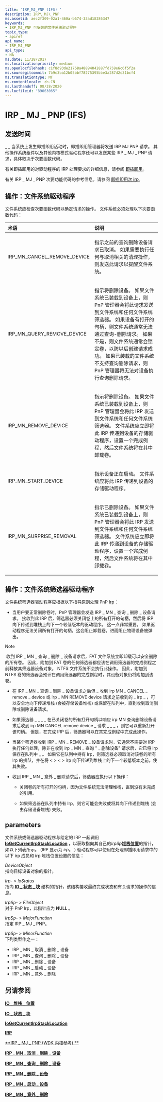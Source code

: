 ```yaml
---
title: 'IRP_MJ_PNP (IFS) '
description: IRP\_MJ\_PNP
ms.assetid: aec2f309-02a1-460a-b674-33ad18286347
keywords:
- IRP_MJ_PNP 可安装的文件系统驱动程序
topic_type:
- apiref
api_name:
- IRP_MJ_PNP
api_type:
- NA
ms.date: 11/28/2017
ms.localizationpriority: medium
ms.openlocfilehash: c1f8d93de21768a48894042887fd759e6c6f5f2a
ms.sourcegitcommit: 7b9c3ba12b05bbf78275395bbe3a287d2c31bcf4
ms.translationtype: MT
ms.contentlocale: zh-CN
ms.lasthandoff: 08/28/2020
ms.locfileid: "89063065"
---
```

# <a name="irp_mj_pnp-ifs"></a>IRP \_ MJ \_ PNP (IFS) 


## <a name="when-sent"></a>发送时间


\_ \_ 当系统上发生即插即用活动时，即插即用管理器将发送 IRP MJ PNP 请求。 其他操作系统组件以及其他内核模式驱动程序还可以发送某些 IRP \_ MJ \_ PNP 请求，具体取决于次要函数代码。

有关即插即用的对驱动程序的 IRP 处理要求的详细信息，请参阅 [即插即用](https://docs.microsoft.com/windows-hardware/drivers/kernel/implementing-plug-and-play)。

有关 IRP \_ MJ \_ PNP 次要功能代码的参考信息，请参阅 [即插即用次 irp](../kernel/plug-and-play-minor-irps.md)。

## <a name="operation-file-system-drivers"></a>操作：文件系统驱动程序


文件系统应检查次要函数代码以确定请求的操作。 文件系统必须处理以下次要函数代码：

<table>
<colgroup>
<col width="50%" />
<col width="50%" />
</colgroup>
<thead>
<tr class="header">
<th align="left">术语</th>
<th align="left">说明</th>
</tr>
</thead>
<tbody>
<tr class="odd">
<td align="left"><p>IRP_MN_CANCEL_REMOVE_DEVICE</p></td>
<td align="left"><p>指示之前的查询删除设备请求已取消。 如果需要执行任何与取消相关的清理操作，则发送此请求以提醒文件系统。</p></td>
</tr>
<tr class="even">
<td align="left"><p>IRP_MN_QUERY_REMOVE_DEVICE</p></td>
<td align="left"><p>指示将删除设备。 如果文件系统已装载到设备上，则 PnP 管理器会将此请求发送到文件系统和任何文件系统筛选器。 如果设备有打开的句柄，则文件系统通常无法通过查询-删除请求。 如果不是，则文件系统通常会锁定卷，以防以后创建请求成功。 如果已装载的文件系统不支持查询删除请求，则 PnP 管理器将无法对设备执行查询删除请求。</p></td>
</tr>
<tr class="odd">
<td align="left"><p>IRP_MN_REMOVE_DEVICE</p></td>
<td align="left"><p>指示将删除设备。 如果文件系统已装载到设备上，则 PnP 管理器会将此 IRP 发送到文件系统和任何文件系统筛选器。 文件系统应立即将此 IRP 传递到设备的存储驱动程序，设置一个完成例程，然后文件系统将在其中卸载卷。</p></td>
</tr>
<tr class="even">
<td align="left"><p>IRP_MN_START_DEVICE</p></td>
<td align="left"><p>指示设备正在启动。 文件系统应将此 IRP 传递到设备的存储驱动程序。</p></td>
</tr>
<tr class="odd">
<td align="left"><p>IRP_MN_SURPRISE_REMOVAL</p></td>
<td align="left"><p>指示已删除设备。 如果文件系统已装载到设备上，则 PnP 管理器会将此 IRP 发送到文件系统和任何文件系统筛选器。 文件系统应立即将此 IRP 传递到设备的存储驱动程序，设置一个完成例程，然后文件系统将在其中卸载卷。</p></td>
</tr>
</tbody>
</table>

 

## <a name="operation-file-system-filter-drivers"></a>操作：文件系统筛选器驱动程序


文件系统筛选器驱动程序应根据以下指导原则处理 PnP Irp：

-   当用户要正常删除卷时，PnP 管理器会发送 IRP \_ MN \_ 查询 \_ 删除 \_ 设备请求。 接收到此 IRP 后，筛选器必须关闭卷上的所有打开的句柄，然后将 IRP 向下传递到堆栈上的下一个较低版本的驱动程序。 这一点非常重要。 如果驱动程序无法关闭所有打开的句柄，这会阻止卸载卷，进而阻止物理设备被弹出。

> [!NOTE]
> 收到 IRP \_ MN \_ 查询 \_ 删除 \_ 设备请求后，FAT 文件系统立即卸载可以安全删除的所有卷。 因此，附加到 FAT 卷的任何筛选器都应该在调用筛选器的完成例程之前释放其筛选器设备对象。 NTFS 文件系统不会执行此操作。 因此，附加到 NTFS 卷的筛选器会预计在调用筛选器的完成例程时，其设备对象仍将附加到该卷。

     

-   在 IRP \_ MN \_ 查询 \_ 删除 \_ 设备请求之后但 \_ 收到 irp MN \_ CANCEL \_ remove \_ device 或 Irp \_ MN REMOVE device 请求之前收到的 \_ irp \_ ，可以安全地向下传递堆栈 (会被存储设备堆栈) 或保留在队列中，直到收到取消删除或删除设备请求。

-   如果筛选器 \_ \_ \_ \_ 在已关闭卷的所有打开句柄以响应 irp MN 查询删除设备请求后收到 irp MN CANCEL remove device \_ 请求 \_ \_ \_ ，则它可以重新打开该句柄。 但是，在完成 IRP 后，筛选器可以在其完成例程中完成此操作。

-   当某个筛选器收到 IRP \_ MN \_ REMOVE \_ 设备请求时，它通常不需要对 IRP 执行任何处理，除非在收到 irp \_ MN \_ 查询 " \_ 删除设备" 请求后，它已将 irp 保存在队列中 \_ 。 如果它在队列中持有 Irp，则筛选器必须取消对该卷的所有 Irp 的排队，并在将 &lt; &gt; &lt; &gt; irp 向下传递到堆栈上的下一个较低版本之前，使其失败。

-   收到 IRP \_ MN \_ 意外 \_ 删除请求后，筛选器应执行以下操作：

    -   关闭卷的所有打开的句柄，因为文件系统无法清理堆栈，直到没有未完成的引用。

    -   如果筛选器在队列中持有 Irp，则它可能会失败或将其向下传递到堆栈 (会由存储设备堆栈) 失败。

## <a name="parameters"></a>parameters


文件系统或筛选器驱动程序与给定的 IRP 一起调用[**IoGetCurrentIrpStackLocation**](/windows-hardware/drivers/ddi/wdm/nf-wdm-iogetcurrentirpstacklocation) ，以获取指向其自己的*IrpSp*[**堆栈位置**](/windows-hardware/drivers/ddi/wdm/ns-wdm-_io_stack_location)的指针，如以下列表所示。  (IRP 显示为 *irp*。 ) 驱动程序可以使用在处理即插即用请求中的以下 irp 成员和 irp 堆栈位置设置的信息：

<a href="" id="deviceobject"></a>*DeviceObject*  
指向目标设备对象的指针。

<a href="" id="irp--iostatus"></a>*Irp- &gt; IoStatus*  
指向 [**IO \_ 状态 \_ 块**](/windows-hardware/drivers/ddi/wdm/ns-wdm-_io_status_block) 结构的指针，该结构接收最终完成状态和有关请求的操作的信息。

<a href="" id="irpsp--fileobject"></a>*IrpSp- &gt; FileObject*  
对于 PnP Irp，此指针应为 **NULL** 。

<a href="" id="irpsp--majorfunction"></a>*IrpSp- &gt; MajorFunction*  
指定 IRP \_ MJ \_ PNP。

<a href="" id="irpsp--minorfunction"></a>*IrpSp- &gt; MinorFunction*  
下列类型作之一：

-   IRP \_ MN \_ 取消 \_ 删除 \_ 设备
-   IRP \_ MN \_ 查询 \_ 删除 \_ 设备
-   IRP \_ MN \_ 删除 \_ 设备
-   IRP \_ MN \_ 启动 \_ 设备
-   IRP \_ MN \_ 意外 \_ 删除

## <a name="see-also"></a>另请参阅


[**IO \_ 堆栈 \_ 位置**](/windows-hardware/drivers/ddi/wdm/ns-wdm-_io_stack_location)

[**IO \_ 状态 \_ 块**](/windows-hardware/drivers/ddi/wdm/ns-wdm-_io_status_block)

[**IoGetCurrentIrpStackLocation**](/windows-hardware/drivers/ddi/wdm/nf-wdm-iogetcurrentirpstacklocation)

[**IRP**](/windows-hardware/drivers/ddi/wdm/ns-wdm-_irp)

[**IRP \_ MJ \_ PNP (WDK 内核参考) **](../kernel/irp-mj-pnp.md)

[**IRP \_ MN \_ 取消 \_ 删除 \_ 设备**](../kernel/irp-mn-cancel-remove-device.md)

[**IRP \_ MN \_ 查询 \_ 删除 \_ 设备**](../kernel/irp-mn-query-remove-device.md)

[**IRP \_ MN \_ 删除 \_ 设备**](../kernel/irp-mn-remove-device.md)

[**IRP \_ MN \_ 启动 \_ 设备**](../kernel/irp-mn-start-device.md)

[**IRP \_ MN \_ 意外 \_ 删除**](../kernel/irp-mn-surprise-removal.md)

 

